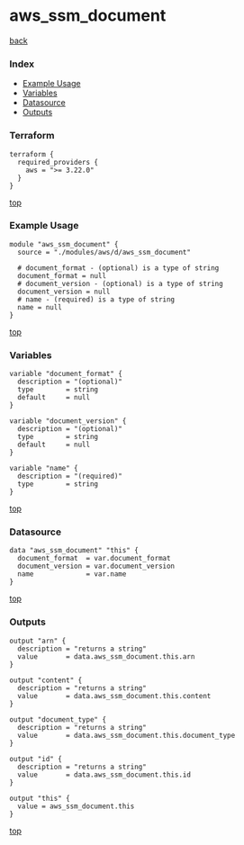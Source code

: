 # aws_ssm_document
[back](../aws.md)
### Index
- [Example Usage](#example-usage)
- [Variables](#variables)
- [Datasource](#datasource)
- [Outputs](#outputs)
### Terraform
```hcl
terraform {
  required_providers {
    aws = ">= 3.22.0"
  }
}
```
[top](#index)
### Example Usage
```hcl
module "aws_ssm_document" {
  source = "./modules/aws/d/aws_ssm_document"

  # document_format - (optional) is a type of string
  document_format = null
  # document_version - (optional) is a type of string
  document_version = null
  # name - (required) is a type of string
  name = null
}
```
[top](#index)
### Variables
```hcl
variable "document_format" {
  description = "(optional)"
  type        = string
  default     = null
}

variable "document_version" {
  description = "(optional)"
  type        = string
  default     = null
}

variable "name" {
  description = "(required)"
  type        = string
}
```
[top](#index)

### Datasource
```hcl
data "aws_ssm_document" "this" {
  document_format  = var.document_format
  document_version = var.document_version
  name             = var.name
}
```
[top](#index)
### Outputs
```hcl
output "arn" {
  description = "returns a string"
  value       = data.aws_ssm_document.this.arn
}

output "content" {
  description = "returns a string"
  value       = data.aws_ssm_document.this.content
}

output "document_type" {
  description = "returns a string"
  value       = data.aws_ssm_document.this.document_type
}

output "id" {
  description = "returns a string"
  value       = data.aws_ssm_document.this.id
}

output "this" {
  value = aws_ssm_document.this
}
```
[top](#index)

